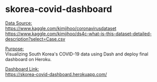 # skorea-covid-dashboard

<u>Data Source: <br></u>
https://www.kaggle.com/kimjihoo/coronavirusdataset
https://www.kaggle.com/kimjihoo/ds4c-what-is-this-dataset-detailed-description?select=Case.csv

<u>Purpose:<br></u>
Visualizing South Korea's COVID-19 data using Dash and deploy final dashboard on Heroku.

<u>Dashboard Link:</u><br>
https://skorea-covid-dashboard.herokuapp.com/
